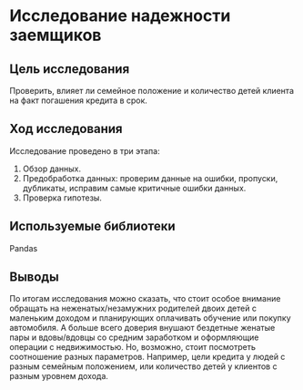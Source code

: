 # Исследование надежности заемщиков

## Цель исследования

Проверить, влияет ли семейное положение и количество детей клиента на факт погашения кредита в срок.

## Ход исследования

Исследование проведено в три этапа:

1. Обзор данных.
2. Предобработка данных: проверим данные на ошибки, пропуски, дубликаты, исправим самые критичные ошибки данных.
3. Проверка гипотезы.

## Используемые библиотеки

Pandas

## Выводы

По итогам исследования можно сказать, что стоит особое внимание обращать на неженатых/незамужних родителей двоих детей с маленьким доходом и планирующих оплачивать обучение или покупку автомобиля. А больше всего доверия внушают бездетные женатые пары и вдовы/вдовцы со средним заработком и оформляющие операции с недвижимостью. Но, возможно, стоит посмотреть соотношение разных параметров. Например, цели кредита у людей с разным семейным положением, или количество детей у клиентов с разным уровнем дохода.
